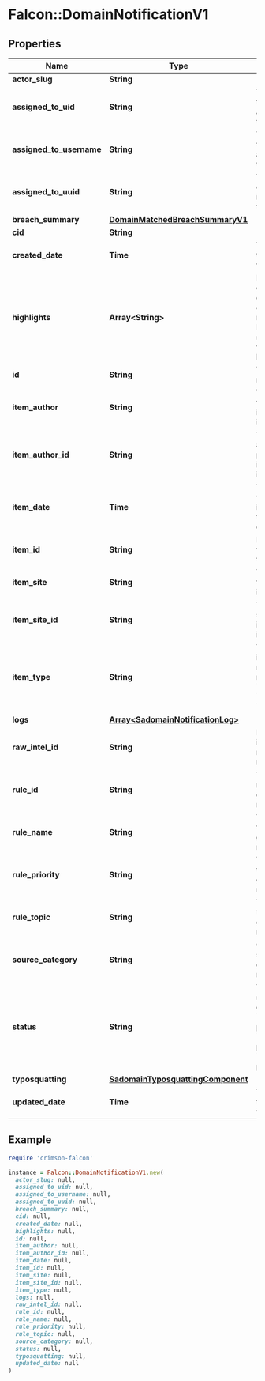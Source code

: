 # Falcon::DomainNotificationV1

## Properties

| Name | Type | Description | Notes |
| ---- | ---- | ----------- | ----- |
| **actor_slug** | **String** |  |  |
| **assigned_to_uid** | **String** | The email of the user who is assigned to this notification | [optional] |
| **assigned_to_username** | **String** | The name of the user who is assigned to this notification | [optional] |
| **assigned_to_uuid** | **String** | The unique ID of the user who is assigned to this notification | [optional] |
| **breach_summary** | [**DomainMatchedBreachSummaryV1**](DomainMatchedBreachSummaryV1.md) |  | [optional] |
| **cid** | **String** |  |  |
| **created_date** | **Time** | The date when the notification was generated |  |
| **highlights** | **Array&lt;String&gt;** | Highlighted content based on the rule that generated the notifications. Highlights are surrounded with a &#x60;&lt;cs-highlight&gt;&#x60; tag | [optional] |
| **id** | **String** | The ID of the notification |  |
| **item_author** | **String** | The author who posted the intelligence item | [optional] |
| **item_author_id** | **String** | The ID of the author who posted the intelligence item | [optional] |
| **item_date** | **Time** | Timestamp when the item is considered to have been created |  |
| **item_id** | **String** | ID of the item which matched the rule |  |
| **item_site** | **String** | The site where the intelligence item was found | [optional] |
| **item_site_id** | **String** | The ID of the site where the intelligence item was found | [optional] |
| **item_type** | **String** | Type of the item which matched the rule: &#x60;post&#x60;, &#x60;reply&#x60;, &#x60;botnet_config&#x60;, &#x60;breach&#x60;, etc. |  |
| **logs** | [**Array&lt;SadomainNotificationLog&gt;**](SadomainNotificationLog.md) |  | [optional] |
| **raw_intel_id** | **String** | ID of the raw intel item that matched the rule |  |
| **rule_id** | **String** | The ID of the rule that generated this notification |  |
| **rule_name** | **String** | The name of the rule that generated this notification |  |
| **rule_priority** | **String** | The priority of the rule that generated this notification |  |
| **rule_topic** | **String** | The topic of the rule that generated this notification |  |
| **source_category** | **String** | Category of the source that generated the notification | [optional] |
| **status** | **String** | The notification status. This can be one of: &#x60;new&#x60;, &#x60;in-progress&#x60;, &#x60;closed-false-positive&#x60;, &#x60;closed-true-positive&#x60;. |  |
| **typosquatting** | [**SadomainTyposquattingComponent**](SadomainTyposquattingComponent.md) |  | [optional] |
| **updated_date** | **Time** | The date when the notification was updated |  |

## Example

```ruby
require 'crimson-falcon'

instance = Falcon::DomainNotificationV1.new(
  actor_slug: null,
  assigned_to_uid: null,
  assigned_to_username: null,
  assigned_to_uuid: null,
  breach_summary: null,
  cid: null,
  created_date: null,
  highlights: null,
  id: null,
  item_author: null,
  item_author_id: null,
  item_date: null,
  item_id: null,
  item_site: null,
  item_site_id: null,
  item_type: null,
  logs: null,
  raw_intel_id: null,
  rule_id: null,
  rule_name: null,
  rule_priority: null,
  rule_topic: null,
  source_category: null,
  status: null,
  typosquatting: null,
  updated_date: null
)
```

